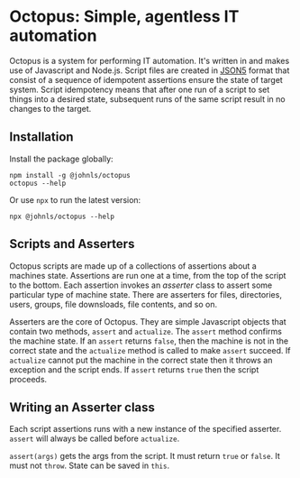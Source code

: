 # Octopus: Simple, agentless IT automation

Octopus is a system for performing IT automation.  It's written in and makes use of Javascript and Node.js.  Script files are created in [JSON5](https://json5.org/) format that consist of a sequence of idempotent assertions ensure the state of target system.  Script idempotency means that after one run of a script to set things into a desired state, subsequent runs of the same script result in no changes to the target.

## Installation

Install the package globally:

```
npm install -g @johnls/octopus
octopus --help
```

Or use `npx` to run the latest version:

```
npx @johnls/octopus --help
```

## Scripts and Asserters

Octopus scripts are made up of a collections of assertions about a machines state.  Assertions are run one at a time, from the top of the script to the bottom.  Each assertion invokes an *asserter* class to assert some particular type of machine state.  There are asserters for files, directories, users, groups, file downsloads, file contents, and so on.

Asserters are the core of Octopus.  They are simple Javascript objects that contain two methods, `assert` and `actualize`. The `assert` method confirms the machine state. If an `assert` returns `false`, then the machine is not in the correct state and the `actualize` method is called to make `assert` succeed.  If `actualize` cannot put the machine in the correct state then it throws an exception and the script ends. If `assert` returns `true` then the script proceeds.

## Writing an Asserter class

Each script assertions runs with a new instance of the specified asserter. `assert` will always be called before `actualize`.

`assert(args)` gets the args from the script.  It must return `true` or `false`.  It must not `throw`.  State can be saved in `this`.
